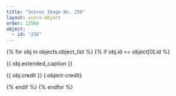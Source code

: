 ```yaml
---
title: "Scores Image No. 256"
layout: score-object
order: 12560
object:
  - id: "256"
---
```


{% for obj in objects.object_list %}
{% if obj.id == object[0].id %}

{{ obj.extended_caption }}

{{ obj.credit }} {.object-credit}

{% endif %}
{% endfor %}
